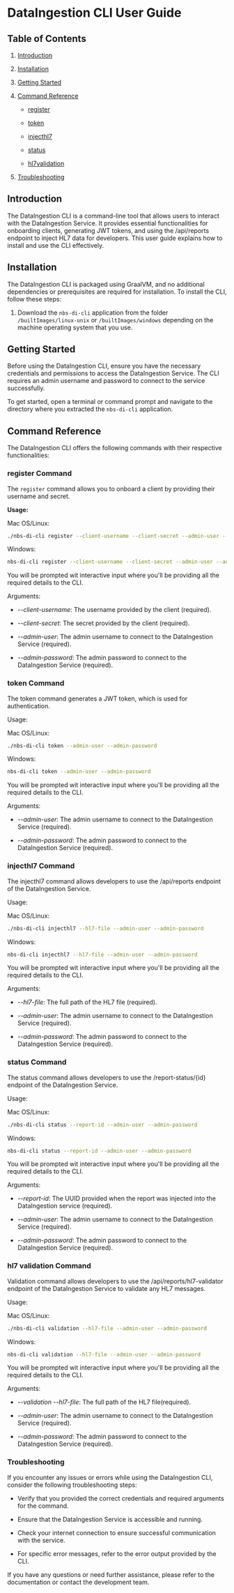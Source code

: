 # DataIngestion CLI User Guide

## Table of Contents

1. [Introduction](#introduction)

2. [Installation](#installation)

3. [Getting Started](#getting-started)

4. [Command Reference](#command-reference)

    - [register](#register-command)

    - [token](#token-command)

    - [injecthl7](#injecthl7-command)
   
    - [status](#status-command)
    - [hl7validation](#hl7-validation)

5. [Troubleshooting](#troubleshooting)

## Introduction <a name="introduction"></a>

The DataIngestion CLI is a command-line tool that allows users to interact with the DataIngestion Service. It provides essential functionalities for onboarding clients, generating JWT tokens, and using the /api/reports endpoint to inject HL7 data for developers. This user guide explains how to install and use the CLI effectively.

## Installation <a name="installation"></a>

The DataIngestion CLI is packaged using GraalVM, and no additional dependencies or prerequisites are required for installation. To install the CLI, follow these steps:

1. Download the `nbs-di-cli` application from the folder `/builtImages/linux-unix` or `/builtImages/windows` depending on the machine operating system that you use.

## Getting Started <a name="getting-started"></a>

Before using the DataIngestion CLI, ensure you have the necessary credentials and permissions to access the DataIngestion Service. The CLI requires an admin username and password to connect to the service successfully.

To get started, open a terminal or command prompt and navigate to the directory where you extracted the `nbs-di-cli` application.

## Command Reference <a name="command-reference"></a>

The DataIngestion CLI offers the following commands with their respective functionalities:

### register Command <a name="register-command"></a>

The `register` command allows you to onboard a client by providing their username and secret.

**Usage:**

Mac OS/Linux:

```bash
./nbs-di-cli register --client-username --client-secret --admin-user --admin-password
```

Windows:
```bash
nbs-di-cli register --client-username --client-secret --admin-user --admin-password
```

You will be prompted wit interactive input where you'll be providing all the required details to the CLI.

Arguments:

* *--client-username*: The username provided by the client (required).

* *--client-secret*: The secret provided by the client (required).

* *--admin-user*: The admin username to connect to the DataIngestion Service (required).

* *--admin-password*: The admin password to connect to the DataIngestion Service (required).


### token Command <a name="token-command"></a>

The token command generates a JWT token, which is used for authentication.

Usage:

Mac OS/Linux:

```bash
./nbs-di-cli token --admin-user --admin-password
```

Windows:

```bash
nbs-di-cli token --admin-user --admin-password
```

You will be prompted wit interactive input where you'll be providing all the required details to the CLI.

Arguments:

* *--admin-user*: The admin username to connect to the DataIngestion Service (required).

* *--admin-password*: The admin password to connect to the DataIngestion Service (required).

### injecthl7 Command <a name="injecthl7-command"></a>

The injecthl7 command allows developers to use the /api/reports endpoint of the DataIngestion Service.

Usage:

Mac OS/Linux:

```bash
./nbs-di-cli injecthl7 --hl7-file --admin-user --admin-password
```

Windows:

```bash
nbs-di-cli injecthl7 --hl7-file --admin-user --admin-password
```

You will be prompted wit interactive input where you'll be providing all the required details to the CLI.

Arguments:

* *--hl7-file*: The full path of the HL7 file (required).

* *--admin-user*: The admin username to connect to the DataIngestion Service (required).

* *--admin-password*: The admin password to connect to the DataIngestion Service (required).


### status Command <a name="status-command"></a>

The status command allows developers to use the /report-status/{id} endpoint of the DataIngestion Service.

Usage:

Mac OS/Linux:

```bash
./nbs-di-cli status --report-id --admin-user --admin-password
```

Windows:

```bash
nbs-di-cli status --report-id --admin-user --admin-password
```

You will be prompted wit interactive input where you'll be providing all the required details to the CLI.

Arguments:

* *--report-id*: The UUID provided when the report was injected into the DataIngestion service (required).

* *--admin-user*: The admin username to connect to the DataIngestion Service (required).

* *--admin-password*: The admin password to connect to the DataIngestion Service (required).

### hl7 validation Command <a name="hl7-validation"></a>

Validation command allows developers to use the /api/reports/hl7-validator endpoint of the DataIngestion Service to validate any HL7 messages.

Usage:

Mac OS/Linux:

```bash
./nbs-di-cli validation --hl7-file --admin-user --admin-password
```

Windows:

```bash
nbs-di-cli validation --hl7-file --admin-user --admin-password
```

You will be prompted wit interactive input where you'll be providing all the required details to the CLI.

Arguments:

* *--validation --hl7-file*:  The full path of the HL7 file(required).

* *--admin-user*: The admin username to connect to the DataIngestion Service (required).

* *--admin-password*: The admin password to connect to the DataIngestion Service (required).

### Troubleshooting <a name="troubleshooting"></a>

If you encounter any issues or errors while using the DataIngestion CLI, consider the following troubleshooting steps:

* Verify that you provided the correct credentials and required arguments for the command.

* Ensure that the DataIngestion Service is accessible and running.

* Check your internet connection to ensure successful communication with the service.

* For specific error messages, refer to the error output provided by the CLI.

If you have any questions or need further assistance, please refer to the documentation or contact the development team.